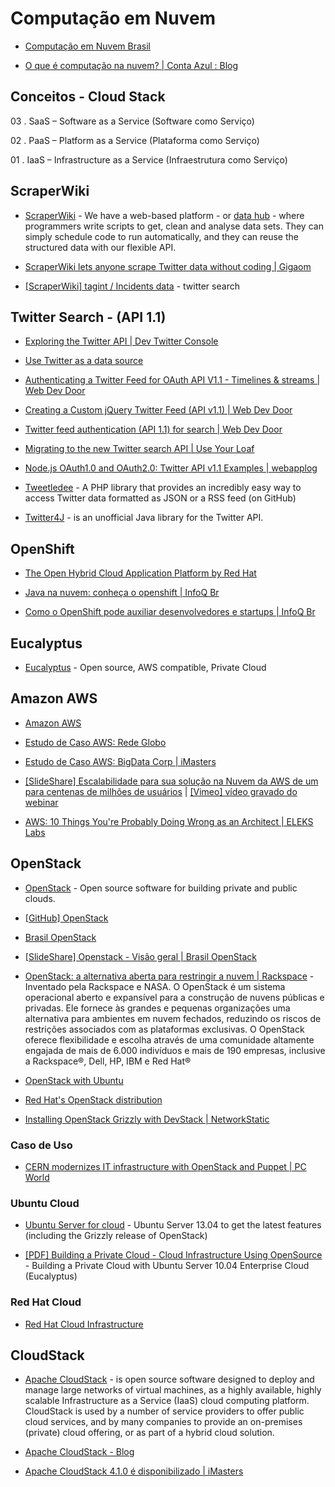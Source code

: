 # Computação em Nuvem

* [Computação em Nuvem Brasil](https://sites.google.com/site/computacaoemnuvembrasil/home/materi)

* [O que é computação na nuvem? | Conta Azul : Blog](http://contaazul.com/blog/2013/07/o-que-e-computacao-na-nuvem/)


## Conceitos - Cloud Stack

03 . SaaS – Software as a Service (Software como Serviço)

02 . PaaS – Platform as a Service (Plataforma como Serviço)

01 . IaaS – Infrastructure as a Service (Infraestrutura como Serviço)


## ScraperWiki

* [ScraperWiki](https://scraperwiki.com/) - We have a web-based platform - or [data hub](http://blog.okfn.org/2012/03/09/from-cms-to-dms-c-is-for-content-d-is-for-data/) - where programmers write scripts to get, clean and analyse data sets.  They can simply schedule code to run automatically, and they can reuse  the structured data with our flexible API.

* [ScraperWiki lets anyone scrape Twitter data without coding | Gigaom](http://gigaom.com/2013/05/10/scraperwiki-lets-anyone-scrape-twitter-data-without-coding/)

* [[ScraperWiki] tagint / Incidents data](https://scraperwiki.com/scrapers/aras_election_data_79/) - twitter search


## Twitter Search - (API 1.1)

* [Exploring the Twitter API | Dev Twitter Console](https://dev.twitter.com/console)

* [Use Twitter as a data source](https://klipfolio.uservoice.com/knowledgebase/articles/39664-use-twitter-as-a-data-source)

* [Authenticating a Twitter Feed for OAuth API V1.1 - Timelines & streams | Web Dev Door](http://www.webdevdoor.com/php/authenticating-twitter-feed-timeline-oauth/)

* [Creating a Custom jQuery Twitter Feed (API v1.1) | Web Dev Door](http://www.webdevdoor.com/javascript-ajax/custom-twitter-feed-integration-jquery/)

* [Twitter feed authentication (API 1.1) for search | Web Dev Door](http://www.webdevdoor.com/jquery/twitter-feed-authentication-search/)

* [Migrating to the new Twitter search API | Use Your Loaf](http://useyourloaf.com/blog/2013/06/24/migrating-to-the-new-twitter-search-api.html)

* [Node.js OAuth1.0 and OAuth2.0: Twitter API v1.1 Examples | webapplog](http://webapplog.com/node-js-oauth1-0-and-oauth2-0-twitter-api-v1-1-examples/)

* [Tweetledee](http://chrissimpkins.github.io/tweetledee/) - A PHP library that provides an incredibly easy way to access Twitter data formatted as JSON or a RSS feed (on GitHub)

* [Twitter4J](http://twitter4j.org/en/index.html) - is an unofficial Java library for the Twitter API.


## OpenShift

* [The Open Hybrid Cloud Application Platform by Red Hat](https://www.openshift.com/)

* [Java na nuvem: conheça o openshift | InfoQ Br](http://www.infoq.com/br/presentations/java-nuvem-openshift)

* [Como o OpenShift pode auxiliar desenvolvedores e startups | InfoQ Br](http://www.infoq.com/br/interviews/openshift-desenvolvedores-startups)


## Eucalyptus

* [Eucalyptus](http://www.eucalyptus.com/) - Open source, AWS compatible, Private Cloud 


## Amazon AWS

* [Amazon AWS](https://aws.amazon.com/pt/)

* [Estudo de Caso AWS: Rede Globo](https://aws.amazon.com/pt/solutions/case-studies/redeglobo/?ref_=pe_436690_32492230)

* [Estudo de Caso AWS: BigData Corp | iMasters](http://imasters.com.br/infra/cloud/estudo-de-caso-aws-bigdata-corp/)

* [[SlideShare] Escalabilidade para sua solução na Nuvem da AWS de um para centenas de milhões de usuários](http://www.slideshare.net/AmazonWebServicesLATAM/escalabilidade-nuvem-aws) | [[Vimeo] vídeo gravado do webinar](http://vimeo.com/68720156) 

* [AWS: 10 Things You're Probably Doing Wrong as an Architect | ELEKS Labs](http://www.elekslabs.com/2013/11/aws-10-things-youre-probably-doing.html)


## OpenStack

* [OpenStack](http://www.openstack.org/) - Open source software for building private and public clouds. 

* [[GitHub] OpenStack](https://github.com/openstack)

* [Brasil OpenStack](http://www.brasilopenstack.com.br/)

* [[SlideShare] Openstack - Visão geral | Brasil OpenStack](http://www.slideshare.net/brasilopenstack/openstack-viso-geral)

* [OpenStack: a alternativa aberta para restringir a nuvem | Rackspace](http://www.rackspace.com/pt/cloud/openstack/) - Inventado pela Rackspace e NASA. O OpenStack é um sistema operacional aberto e expansível para a construção de nuvens públicas e privadas. Ele fornece às grandes e pequenas organizações uma alternativa para ambientes em nuvem fechados, reduzindo os riscos de restrições associados com as plataformas exclusivas. O OpenStack oferece flexibilidade e escolha através de uma comunidade altamente engajada de mais de 6.000 indivíduos e mais de 190 empresas, inclusive a Rackspace®, Dell, HP, IBM e Red Hat®

* [OpenStack with Ubuntu](http://www.ubuntu.com/cloud/private-cloud/openstack)

* [Red Hat's OpenStack distribution](http://www.redhat.com/openstack/)

* [Installing OpenStack Grizzly with DevStack | NetworkStatic](http://networkstatic.net/installing-openstack-grizzly-with-devstack/)


### Caso de Uso

* [CERN modernizes IT infrastructure with OpenStack and Puppet | PC World](http://www.pcworld.com/article/2042415/cern-modernizes-it-infrastructure-with-openstack-and-puppet.html)


### Ubuntu Cloud

* [Ubuntu Server for cloud](http://www.ubuntu.com/download/cloud) - Ubuntu Server 13.04 to get the latest features (including the Grizzly release of OpenStack)

* [[PDF] Building a Private Cloud - Cloud Infrastructure Using OpenSource](http://assets.en.oreilly.com/1/event/45/Deploying%20an%20Open%20Source%20Private%20Cloud%20On%20a%20Shoe%20String%20Budget%20Presentation.pdf) - Building a Private Cloud with Ubuntu Server 10.04 Enterprise Cloud (Eucalyptus)


### Red Hat Cloud

* [Red Hat Cloud Infrastructure](http://www.redhat.com/products/cloud-computing/cloud-infrastructure/)


## CloudStack

* [Apache CloudStack](https://cloudstack.apache.org/) - is open source software designed to deploy and manage large networks of virtual machines, as a highly available, highly scalable Infrastructure as a Service (IaaS) cloud computing platform. CloudStack is used by a number of service providers to offer public cloud services, and by many companies to provide an on-premises (private) cloud offering, or as part of a hybrid cloud solution.

* [Apache CloudStack - Blog](https://blogs.apache.org/cloudstack/)

* [Apache CloudStack 4.1.0 é disponibilizado | iMasters](http://imasters.com.br/noticia/apache-cloudstack-4-1-0-e-disponibilizado/)




